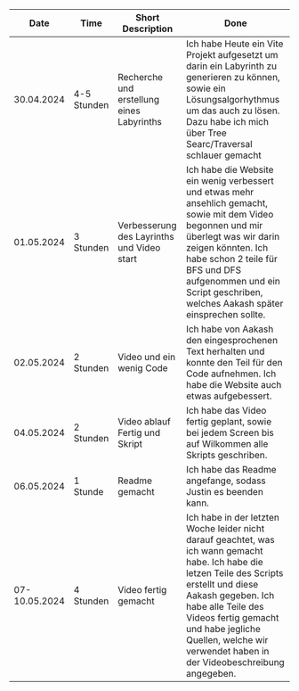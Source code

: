 | Date               | Time            | Short Description | Done               |
|--------------------|-----------------|-------------------|--------------------|
| 30.04.2024    | 4-5 Stunden | Recherche und erstellung eines Labyrinths | Ich habe Heute ein Vite Projekt aufgesetzt um darin ein Labyrinth zu generieren zu können, sowie ein Lösungsalgorhythmus um das auch zu lösen. Dazu habe ich mich über Tree Searc/Traversal schlauer gemacht  |
| 01.05.2024     | 3 Stunden | Verbesserung des Layrinths und Video start | Ich habe die Website ein wenig verbessert und etwas mehr ansehlich gemacht, sowie mit dem Video begonnen und mir überlegt was wir darin zeigen könnten. Ich habe schon 2 teile für BFS und DFS aufgenommen und ein Script geschriben, welches Aakash später einsprechen sollte. |
| 02.05.2024     | 2 Stunden | Video und ein wenig Code | Ich habe von Aakash den eingesprochenen Text herhalten und konnte den Teil für den Code aufnehmen. Ich habe die Website auch etwas aufgebessert.  |
| 04.05.2024    | 2 Stunden | Video ablauf Fertig und Skript | Ich habe das Video fertig geplant, sowie bei jedem Screen bis auf Wilkommen alle Skripts geschriben. |
| 06.05.2024 |  1 Stunde  | Readme gemacht | Ich habe das Readme angefange, sodass Justin es beenden kann. |
| 07-10.05.2024     | 4 Stunden | Video fertig gemacht | Ich habe in der letzten Woche leider nicht darauf geachtet, was ich wann gemacht habe. Ich habe die letzen Teile des Scripts erstellt und diese Aakash gegeben. Ich habe alle Teile des Videos fertig gemacht und habe jegliche Quellen, welche wir verwendet haben in der Videobeschreibung angegeben.  |

